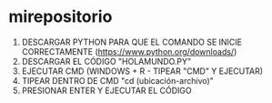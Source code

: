 # mirepositorio

1) DESCARGAR PYTHON PARA QUE EL COMANDO SE INICIE CORRECTAMENTE (https://www.python.org/downloads/)
2) DESCARGAR EL CÓDIGO "HOLAMUNDO.PY"
3) EJECUTAR CMD (WINDOWS + R - TIPEAR "CMD" Y EJECUTAR)
4) TIPEAR DENTRO DE CMD "cd (ubicación-archivo)"
5) PRESIONAR ENTER Y EJECUTAR EL CÓDIGO
